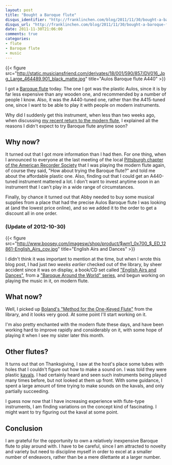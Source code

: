 ```yaml
---
layout: post
title: "Bought a Baroque flute"
disqus_identifier: "http://franklinchen.com/blog/2011/11/30/bought-a-baroque-flute/"
disqus_url: "http://franklinchen.com/blog/2011/11/30/bought-a-baroque-flute/"
date: 2011-11-30T21:06:00
comments: true
categories:
- flute
- Baroque flute
- music
---
```

{{< figure src="http://static.musiciansfriend.com/derivates/18/001/590/857/DV016_Jpg_Large_464489.901_black_matte.jpg" title="Aulos Baroque flute A440" >}}

I got a [Baroque flute](http://www.oldflutes.com/baroq.htm) today. The one I got was the plastic Aulos, since it is by far less expensive than any wooden one, and recommended by a number of people I know. Also, it was the A440-tuned one, rather than the A415-tuned one, since I want to be able to play it with people on modern instruments.

Why did I suddenly get this instrument, when less than two weeks ago, when discussing [my recent return to the modern flute](/blog/2011/11/17/flute-versus-recorder/), I explained all the reasons I didn't expect to try Baroque flute anytime soon?

<!--more-->

## Why now?

It turned out that I got more information than I had then. For one thing, when I announced to everyone at the last meeting of the local [Pittsburgh chapter of the American Recorder Society](http://www.andrew.cmu.edu/user/lukas/pcars/Welcome.html) that I was playing the modern flute again, of course they said, "How about trying the Baroque flute?" and told me about the affordable plastic one. Also, finding out that I could get an A440-tuned instrument mattered a lot. I don't want to invest anytime soon in an instrument that I can't play in a wide range of circumstances.

Finally, by chance it turned out that Abby needed to buy some musical supplies from a place that had the precise Aulos Baroque flute I was looking at (and the lowest price online), and so we added it to the order to get a discount all in one order.

### (Update of 2012-10-30)

{{< figure src="http://www.boosey.com/imagesw/shop/product/$wm1_0x700_$_ED_12861-English_Airs_cov.jpg" title="English Airs and Dances" >}}

I didn't think it was important to mention at the time, but when I wrote this blog post, I had just *two weeks earlier* checked out of the library, by sheer accident since it was on display, a book/CD set called ["English Airs and Dances"](http://www.boosey.com/shop/prod/Various-English-Airs-and-Dances-Baroque-Around-the-World-series-Book-CD/918892), from a ["Baroque Around the World" series](http://www.boosey.com/shop/prod/Various-English-Airs-and-Dances-Baroque-Around-the-World-series-Book-CD/918892), and begun working on playing the music in it, on modern flute.

## What now?

Well, I picked up [Boland's "Method for the One-Keyed Flute"](http://www.ucpress.edu/book.php?isbn=9780520214477) from the library, and it looks very good. At some point I'll start working on it.

I'm also pretty enchanted with the modern flute these days, and have been working hard to improve rapidly and considerably on it, with some hope of playing it when I see my sister later this month.

## Other flutes?

It turns out that on Thanksgiving, I saw at the host's place some tubes with holes that I couldn't figure out how to make a sound on. I was told they were plastic [kavals](http://en.wikipedia.org/wiki/Kaval). I had certainly heard and seen such instruments being played many times before, but not looked at them up front. With some guidance, I spent a large amount of time trying to make sounds on the kavals, and only partially succeeding.

I guess now now that I have increasing experience with flute-type instruments, I am finding variations on the concept kind of fascinating. I might want to try figuring out the kaval at some point.

## Conclusion

I am grateful for the opportunity to own a relatively inexpensive Baroque flute to play around with. I have to be careful, since I am attracted to novelty and variety but need to discipline myself in order to excel at a smaller number of endeavors, rather than be a mere dilettante at a larger number.
